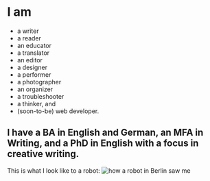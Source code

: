# I am 
- a writer
- a reader
- an educator
- a translator
- an editor
- a designer
- a performer
- a photographer
- an organizer
- a troubleshooter
- a thinker, and 
- (soon-to-be) web developer. 

## I have a BA in English and German, an MFA in Writing, and a PhD in English with a focus in creative writing.

This is what I look like to a robot:
![how a robot in Berlin saw me](https://shawnhuelle.files.wordpress.com/2023/07/robotportrait3.jpg?w=784)

